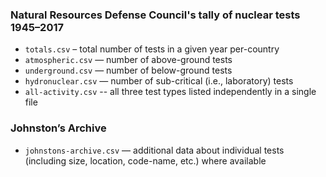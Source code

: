 ### Natural Resources Defense Council's tally of nuclear tests 1945–2017

  * `totals.csv` – total number of tests in a given year per-country
  * `atmospheric.csv` — number of above-ground tests
  * `underground.csv` — number of below-ground tests  
  * `hydronuclear.csv` — number of sub-critical (i.e., laboratory) tests
  * `all-activity.csv` -- all three test types listed independently in a single file


### Johnston’s Archive

  * `johnstons-archive.csv` — additional data about individual tests (including size, location, code-name, etc.) where available